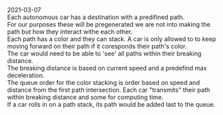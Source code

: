 2021-03-07  
Each autonomous car has a destination with a predifined path.    
For our purposes these will be pregenerated we are not into making the path but how they interact withe each other.  
Each path has a color and they can stack. 
A car is only allowed to to keep moving forward on their path if it coresponds their path's color.  
The car would need to be able to 'see' all paths within their breaking distance.  
The breaking distance is based on current speed and a predefind max deceleration.  
The queue order for the color stacking is order based on speed and distance from the first path intersection.
Each car "transmits" their path within breaking distance and some for computing time.  
If a car rolls in on a path stack, its path would be added last to the queue.
